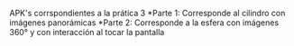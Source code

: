 APK's corrspondientes a la prática 3
*Parte 1: Corresponde al cilindro con imágenes panorámicas
*Parte 2: Corresponde a la esfera con imágenes 360° y con interacción al tocar la pantalla
